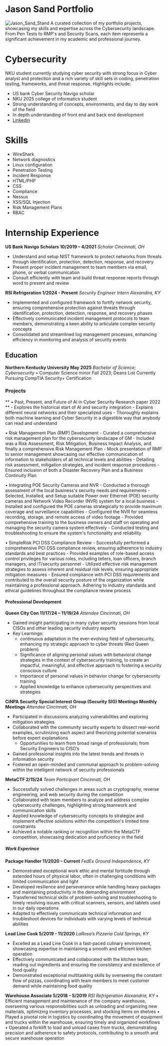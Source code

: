 # Jason Sand Portfolio
![Jason_Sand_Stand](assets/img/Snapchat-644016294.jpg)
A curated collection of my portfolio projects, showcasing my skills and expertise across the Cybersecurity landscape. From Pen Tests to RMP's and Security Scans, each item represents a significant achievement in my academic and professional journey.

# Cybersecurity
  NKU student currently studying cyber security with strong focus in Cyber analyst and protection and a rich variety of     skill sets in coding, penetration testing, frameworks, and threat response.
  Highlights include:
  - US bank Cyber Security Navigo scholar
  - NKU 2025 college of informatics student
  - Strong understanding of concepts, environments, and day to day work of the field
  - In depth understanding of front end and back end development
  - [Linkedin](https://www.linkedin.com/in/jasonsand/)

# Skills
  - WireShark          
  - Network diagnostics   
  - Linux configuration   
  - Penetration Testing
  - Incident Response  
  - HTML/PHP              
  - CSS                   
  - Compliance
  - Nessus             
  - XSS/SQL Injection     
  - Risk Management Plans 
  - RBAC

# Internship Experience
**US Bank Navigo Scholars                                                                                     10/2019 – 4/2021**
*Scholar                                                                                                        Cincinnati, OH*
- Understand and setup NIST framework to protect networks from threats through identification, protection,
  detection, response, and recovery
- Present proper incident management to team members via email, phone, or verbal communication
- Consult efficiently with team and build threat response reports through word to present and review
  
**RSI                                                                                            Refrigeration 1/2024 - Present**
*Security Engineer Intern                                                                                       Alexandira, KY*
  - Implemented and configured framework to fortify network security, ensuring comprehensive protection
  against threats through identification, protection, detection, response, and recovery phases
  - Effectively communicated incident management protocols to team members, demonstrating a keen ability to
  articulate complex security concepts
  - Consolidated and streamlined log management processes, enhancing efficiency in monitoring and analysis of
  security events

## Education
**Northern Kentucky University                                                                                         May 2025**
*Bachelor of Science; Cybersecurity*
  • Computer Science minor
  Fall 2023; Deans List
  Currently Pursuing CompTIA Security+ Certification

### Projects
 ** • Past, Present, and Future of AI in Cyber Security Research paper 2022 **
    - Explores the historical start of AI and security integration
    - Explains different neural networks and their specialized uses
    - Thoroughly explains both machine learning and Cyber Security in a digestible way that anybody can read and
    understand
    
  • Risk Management Plan (RMP) Development
    - Curated a comprehensive risk management plan for the cybersecurity landscape of GM
    - Included was a Risk Assessment, Risk Mitigation, Business Impact Analysis, and finally a
     comprehensive Risk Management Plan
    - Mock presentation of RMP to senior management showcasing our effective communication of
     information to stakeholders of all technical levels and abilities
    - Detailing risk assessment, mitigation strategies, and incident response procedures
    - Ensured inclusion of both a Disaster Recovery Plan and a Business Continuity Plan
    
  • Integrating POE Security Cameras and NVR
    - Conducted a thorough assessment of the local business's security needs and requirements
    - Selected, Installed, and Setup suitable Power over Ethernet (POE) security cameras and Network Video
    Recorder (NVR) system for a local business
    - Installed and configured the POE cameras strategically to provide maximum coverage and surveillance
    capabilities
    - Configured the NVR for seamless recording, storage, and remote access of video footage
    - Provided comprehensive training to the business owners and staff on operating and managing the security
    camera system effectively
    - Conducted testing and troubleshooting to ensure the system's functionality and reliability
    
  • SimpleRisk PCI DSS Compliance Review
    - Successfully performed a comprehensive PCI DSS compliance review, ensuring adherence to industry
    standards and best practices
    - Provided examples of role-based access control privileges for various roles, including tellers, loan officers,
    branch managers, and IT/security personnel
    - Utilized effective risk management strategies to assess inherent and residual risk levels, ensuring appropriate
    mitigation measures
    - Ensured compliance with PCI DSS requirements and contributed to the overall security posture of the
    organization while maintaining a professional approach. Adhering to industry standards and ethical guidelines
    throughout the compliance review process

#### Professional Development
**Queen City Con                                                                                           11/17/24 – 11/19/24**
*Attendee                                                                                                      Cincinnati, OH*
  - Gained insight participating in many cyber security sessions from local CISOs and other leading security
  industry experts
  - Key Learnings:
     - continuous adaptation in the ever-evolving field of cybersecurity, enhancing my strategic approach
     to cyber threats (Red Queen problem)
     - Significance of aligning personal values with behavioral change strategies in the context
     of cybersecurity training, to create an impactful, meaningful, and effective approach to fostering a
     security conscious culture
     - Importance of personal values in behavior change for cybersecurity training
     - Applied knowledge to enhance cybersecurity perspectives and strategies
    
**CiNPA Security Special Interest Group (Security SIG) Meetings                                               Monthly Meetings**
*Attendee                                                                                                      Cincinnati, OH*
  - Participated in discussions analyzing vulnerabilities and exploring mitigation strategies
  - Collaborated with the community security experts to dissect real-world examples, scrutinizing each
   aspect and theorizing potential scenarios before expert explanations
    - Opportunities to learn from broad range of professionals; from Security Engineers to CISO’s
  - Gained professional insights into the latest trends and threats in information security
  - Fostered an open-minded and communal approach to problem-solving within the intelligent network of
  security professionals
  
**MetaCTF                                                                                                              2/15/24**
*Team Participant                                                                                              Cincinnati, OH*
  - Successfully solved challenges in areas such as cryptography, reverse engineering, and web security during the
  competition
  - Collaborated with team members to analyze and address complex cybersecurity challenges, highlighting strong
  teamwork and communication skills
  - Applied knowledge of cybersecurity concepts to strategize and implement effective solutions within the
  competition's limited time constraints
  - Achieved a notable ranking or recognition within the MetaCTF competition, showcasing dedication and
  proficiency in the field


##### Work Experince
**Package Handler                                                                                            11/2020 – Current**
*FedEx Ground                                                                                                Independence, KY*
- Demonstrated exceptional work ethic and mental fortitude through extended hours of physical labor, often in
  challenging conditions with limited communication and light
- Developed resilience and perseverance while handling heavy packages and maintaining productivity in the
  demanding environment
- Transferred technical skills of problem-solving and troubleshooting to timely resolving issues with critical
  scanners, sensors, and tablets used in our daily operations
- Adapted to effectively communicate technical information and troubleshoot devices for individuals with varying
  levels of technical abilities
  
**Lead Line Cook                                                                                              5/2019 - 11/2020**
*LaRosa’s Pizzeria                                                                                           Cold Springs, KY*
  - Excelled as a Lead Line Cook in a fast-paced culinary environment, showcasing expertise in maintaining a
  smooth and efficient kitchen operation
  - Effectively communicated and collaborated with the kitchen team, reading out ingredients and ensuring the
  consistency and excellence of food quality
  - Demonstrated exceptional multitasking skills by overseeing the constant flow of pizzas, coordinating with team
  members to meet customer demand while maintaining food quality
  
**Warehouse Associate                                                                                          5/2018 – 5/2019**
*RSI Refrigeration                                                                                             Alexandria, KY*
  • Efficient management and maintenance of the company warehouse, overseeing various responsibilities such as
  unloading and organizing new materials, optimizing inventory processes, and stocking items on shelves
  • Played a pivotal role in logistics by coordinating the movement of equipment and trucks within the warehouse,
  ensuring timely and organized workflows
  • Operated a forklift to load and unload cases from trucks, demonstrating precision and adherence to safety
  protocols, contributing to a smooth and secure warehouse operation

